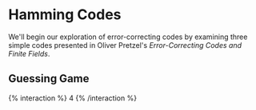 # Hamming Codes

We'll begin our exploration of error-correcting codes by examining three simple codes presented in Oliver Pretzel's _Error-Correcting Codes and Finite Fields_.

## Guessing Game

{% interaction %}
4
{% /interaction %}